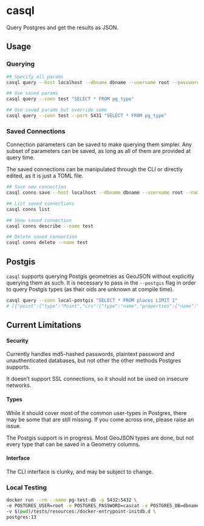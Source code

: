 # casql

Query Postgres and get the results as JSON.

## Usage

### Querying
```bash
## Specify all params
casql query --host localhost --dbname dbname --username root --password $DB_PASSWORD "SELECT * FROM pg_type"

## Use saved params
casql query --conn test "SELECT * FROM pg_type"

## Use saved params but override some
casql query --conn test --port 5431 "SELECT * FROM pg_type"  
```

### Saved Connections
Connection parameters can be saved to make querying them simpler. Any subset of parameters can be saved, as long as all of them are provided at query time. 

The saved connections can be manipulated through the CLI or directly edited, as it is just a TOML file.
```bash
## Save new connection
casql conns save --host localhost --dbname dbname --username root --name test-conn 

## List saved connections
casql conns list

## Show saved connection
casql conns describe --name test

## Delete saved connection
casql conns delete --name test
```

## Postgis
`casql` supports querying Postgis geometries as GeoJSON without explicitly querying them as such. It is necessary to pass in the `--postgis` flag in order to query Postgis types (as their oids are unknown at compile time).

```bash
casql query --conn local-postgis "SELECT * FROM places LIMIT 1"
# [{"point":{"type":"Point","crs":{"type":"name","properties":{"name":"EPSG:32632"}},"coordinates":[1.2,3.4]}}]
```

## Current Limitations
#### Security
Currently handles md5-hashed passwords, plaintext password and unauthenticated databases, but not other the other methods Postgres supports.

It doesn’t support SSL connections, so it should not be used on insecure networks.

#### Types
While it should cover most of the common user-types in Postgres, there may be some that are still missing. If you come across one, please raise an issue.

The Postgis support is in progress. Most GeoJSON types are done, but not every type that can be saved in a Geometry columns. 

#### Interface
The CLI interface is clunky, and may be subject to change.

### Local Testing
```bash
docker run --rm --name pg-test-db -p 5432:5432 \
-e POSTGRES_USER=root -e POSTGRES_PASSWORD=cascat -e POSTGRES_DB=dbname \
-v $(pwd)/tests/resources:/docker-entrypoint-initdb.d \
postgres:13
```
